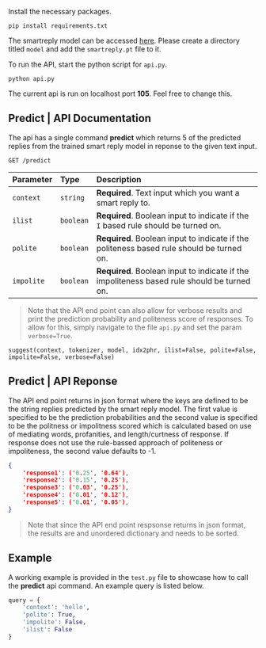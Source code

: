 Install the necessary packages.
```
pip install requirements.txt
```
The smartreply model can be accessed [here](https://drive.google.com/drive/folders/1gWftiE0llzhiQ5Og8hyh-_XTbFKSEr7s?usp=sharing). Please create a directory titled `model` and add the `smartreply.pt` file to it.

To run the API, start the python script for `api.py`.
```
python api.py
```

The current api is run on localhost port **105**. Feel free to change this.


## **Predict** | API Documentation
The api has a single command **predict** which returns 5 of the predicted replies from the trained smart reply model in reponse to the given text input. 

```http
GET /predict
```

| Parameter | Type | Description |
| :--- | :--- | :--- |
| `context` | `string` | **Required**. Text input which you want a smart reply to. |
| `ilist` | `boolean` | **Required**. Boolean input to indicate if the `I` based rule should be turned on.
| `polite` | `boolean` | **Required**. Boolean input to indicate if the politeness based rule should be turned on.
| `impolite` | `boolean` | **Required**. Boolean input to indicate if the impoliteness based rule should be turned on.

> Note that the API end point can also allow for verbose results and print the prediction probability and politeness score of responses. To allow for this, simply navigate to the file `api.py` and set the param `verbose=True`.

```
suggest(context, tokenizer, model, idx2phr, ilist=False, polite=False, impolite=False, verbose=False)
```

## **Predict** | API Reponse
The API end point returns in json format where the keys are defined to be the string replies predicted by the smart reply model. The first value is specified to be the prediction probabilities and the second value is specified to be the politness or 
impolitness scored which is calculated based on use of mediating words, profanities, 
and length/curtness of response. If response does not use the rule-bassed approach 
of politeness or impoliteness, the second value defaults to -1.

```json
{
    'response1': ('0.25', '0.64'),
    'response2': ('0.15', '0.25'),
    'response3': ('0.03', '0.25'),
    'response4': ('0.01', '0.12'),
    'response5': ('0.01', '0.05'),
}
```

> Note that since the API end point respsonse returns in json format, the results 
are and unordered dictionary and needs to be sorted.

## Example
A working example is provided in the `test.py` file to showcase how to call the **predict** api command. An example query is listed below.

```python
query = {
    'context': 'hello', 
    'polite': True, 
    'impolite': False,
    'ilist': False
}
```
